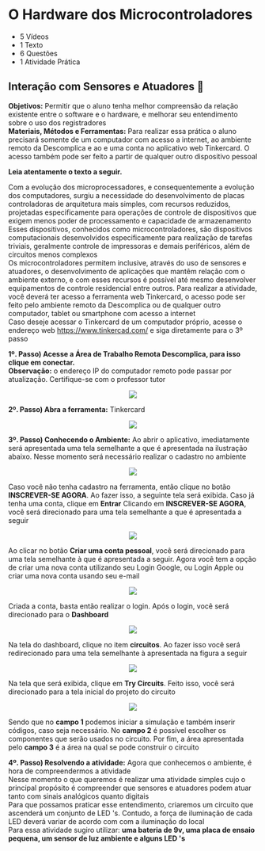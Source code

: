 # O Hardware dos Microcontroladores
- 5 Vídeos
- 1 Texto
- 6 Questões
- 1 Atividade Prática

## Interação com Sensores e Atuadores 📝
**Objetivos:** Permitir que o aluno tenha melhor compreensão da relação existente entre o software e o hardware, e melhorar seu entendimento sobre o uso dos registradores<br>
**Materiais, Métodos e Ferramentas:** Para realizar essa prática o aluno precisará somente de um computador com acesso a internet, ao ambiente remoto da Descomplica e ao e uma conta no aplicativo web Tinkercard. O acesso também pode ser feito a partir de qualquer outro dispositivo pessoal

**Leia atentamente o texto a seguir.**

Com a evolução dos microprocessadores, e consequentemente a evolução dos computadores, surgiu a necessidade do desenvolvimento de placas controladoras de arquitetura mais simples, com recursos reduzidos, projetadas especificamente para operações de controle de dispositivos que exigem menos poder de processamento e capacidade de armazenamento<br>
Esses dispositivos, conhecidos como microcontroladores, são dispositivos computacionais desenvolvidos especificamente para realização de tarefas triviais, geralmente controle de impressoras e demais periféricos, além de circuitos menos complexos<br>
Os microcontroladores permitem inclusive, através do uso de sensores e atuadores, o desenvolvimento de aplicações que mantêm relação com o ambiente externo, e com esses recursos é possível até mesmo desenvolver equipamentos de controle residencial entre outros. Para realizar a atividade, você deverá ter acesso a ferramenta web Tinkercard, o acesso pode ser feito pelo ambiente remoto da Descomplica ou de qualquer outro computador, tablet ou smartphone com acesso a internet<br>
Caso deseje acessar o Tinkercard de um computador próprio, acesse o endereço web https://www.tinkercad.com/ e siga diretamente para o 3º passo

**1º. Passo) Acesse a Área de Trabalho Remota Descomplica, para isso clique em conectar.**<br>
**Observação:** o endereço IP do computador remoto pode passar por atualização. Certifique-se com o professor tutor

<p align="center"><img src="./images/conexao_de_area_de_trabalho_remota.png"></p>

**2º. Passo) Abra a ferramenta:** Tinkercard

<p align="center"><img src="./images/tinkercard_atalho.png"></p>

**3º. Passo) Conhecendo o Ambiente:** Ao abrir o aplicativo, imediatamente será apresentada uma tela semelhante a que é apresentada na ilustração abaixo. Nesse momento será necessário realizar o cadastro no ambiente

<p align="center"><img src="./images/etapas_da_execucao_de_instrucoes_1.png"></p>

Caso você não tenha cadastro na ferramenta, então clique no botão **INSCREVER-SE AGORA**. Ao fazer isso, a seguinte tela será exibida. Caso já tenha uma conta, clique em **Entrar**
Clicando em **INSCREVER-SE AGORA**, você será direcionado para uma tela semelhante a que é apresentada a seguir

<p align="center"><img src="./images/etapas_da_execucao_de_instrucoes_2.png"></p>

Ao clicar no botão **Criar uma conta pessoal**, você será direcionado para uma tela semelhante à que é apresentada a seguir. Agora você tem a opção de criar uma nova conta utilizando seu Login Google, ou Login Apple ou criar uma nova conta usando seu e-mail

<p align="center"><img src="./images/etapas_da_execucao_de_instrucoes_3.png"></p>

Criada a conta, basta então realizar o login. Após o login, você será direcionado para o **Dashboard**

<p align="center"><img src="./images/etapas_da_execucao_de_instrucoes_4.png"></p>

Na tela do dashboard, clique no item **circuitos**. Ao fazer isso você será redirecionado para uma tela semelhante à apresentada na figura a seguir

<p align="center"><img src="./images/etapas_da_execucao_de_instrucoes_5.png"></p>

Na tela que será exibida, clique em **Try Circuits**. Feito isso, você será direcionado para a tela inicial do projeto do circuito

<p align="center"><img src="./images/tela_aberta.png"></p>

Sendo que no **campo 1** podemos iniciar a simulação e também inserir códigos, caso seja necessário. No **campo 2** é possível escolher os componentes que serão usados no circuito. Por fim, a área apresentada pelo **campo 3** é a área na qual se pode construir o circuito

**4º. Passo) Resolvendo a atividade:** Agora que conhecemos o ambiente, é hora de compreendermos a atividade<br>
Nesse momento o que queremos é realizar uma atividade simples cujo o principal propósito é compreender que sensores e atuadores podem atuar tanto com sinais analógicos quanto digitais<br>
Para que possamos praticar esse entendimento, criaremos um circuito que ascenderá um conjunto de LED 's. Contudo, a força de iluminação de cada LED deverá variar de acordo com com a iluminação do local<br>
Para essa atividade sugiro utilizar: **uma bateria de 9v, uma placa de ensaio pequena, um sensor de luz ambiente e alguns LED 's**